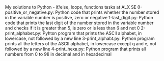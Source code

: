 My solutions to Python - if/else, loops, functions tasks at ALX SE
0-positive_or_negative.py: Python code that prints whether the number stored in the variable number is positive, zero or negative
1-last_digit.py: Python code that prints the last digit of the number stored in the variable number and checks if it is greater than 5, is zero or is less than 6 and not 0
2-print_alphabet.py: Pyhton program that prints the ASCII alphabet, in lowercase, not followed by a new line
3-print_alphabt.py: Python program prints all the letters of the ASCII alphabet, in lowercase except q and e, not followed by a new line
4-print_hexa.py: Python program that prints all numbers from 0 to 98 in decimal and in hexadecimal
